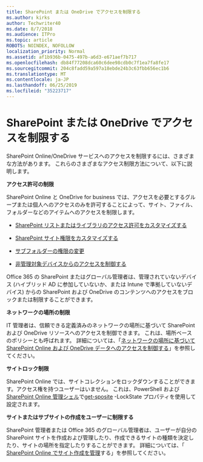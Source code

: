 ```yaml
---
title: SharePoint または OneDrive でアクセスを制限する
ms.author: kirks
author: Techwriter40
ms.date: 8/7/2018
ms.audience: ITPro
ms.topic: article
ROBOTS: NOINDEX, NOFOLLOW
localization_priority: Normal
ms.assetid: af1b936b-0475-497b-a6d3-e671aef7b717
ms.openlocfilehash: db84f77208dca60c6dee98cdb0c7f1ea7fa8fe17
ms.sourcegitcommit: 204c8fadd59a597a18ebde24b3c63fbb656ec1b6
ms.translationtype: MT
ms.contentlocale: ja-JP
ms.lasthandoff: 06/25/2019
ms.locfileid: "35223717"
---
```

# <a name="restrict-access-in-sharepoint-or-onedrive"></a>SharePoint または OneDrive でアクセスを制限する

SharePoint Online/OneDrive サービスへのアクセスを制限するには、さまざまな方法があります。 これらのさまざまなアクセス制限方法について、以下に説明します。 

**アクセス許可の制限**

SharePoint Online と OneDrive for business では、アクセスを必要とするグループまたは個人へのアクセスのみを許可することによって、サイト、ファイル、フォルダーなどのアイテムへのアクセスを制限します。

- [SharePoint リストまたはライブラリのアクセス許可をカスタマイズする](https://support.office.com/article/Customize-permissions-for-a-SharePoint-list-or-library-02d770f3-59eb-4910-a608-5f84cc297782)

- [SharePoint サイト権限をカスタマイズする](https://docs.microsoft.com/sharepoint/customize-sharepoint-site-permissions)

- [サブフォルダーの権限の変更](https://support.office.com/article/Change-the-permissions-on-a-subfolder-5427BD7C-F20A-4F75-8CF2-5359DD45A1A6)

- [非管理対象デバイスからのアクセスを制御する](https://docs.microsoft.com/sharepoint/control-access-from-unmanaged-devices)

Office 365 の SharePoint またはグローバル管理者は、管理されていないデバイス (ハイブリッド AD に参加していないか、または Intune で準拠していないデバイス) からの SharePoint および OneDrive のコンテンツへのアクセスをブロックまたは制限することができます。

**ネットワークの場所の制限**

IT 管理者は、信頼できる定義済みのネットワークの場所に基づいて SharePoint および OneDrive リソースへのアクセスを制御できます。 これは、場所ベースのポリシーとも呼ばれます。 詳細については、「[ネットワークの場所に基づいて SharePoint Online および OneDrive データへのアクセスを制御する](https://docs.microsoft.com/sharepoint/control-access-based-on-network-location)」を参照してください。

**サイトロック制限** 

SharePoint Online では、サイトコレクションをロックダウンすることができます。アクセス権を持つユーザーはいません。 これは、PowerShell および[SharePoint Online 管理シェル](https://docs.microsoft.com/powershell/sharepoint/sharepoint-online/connect-sharepoint-online?view=sharepoint-ps)で[get-sposite](https://docs.microsoft.com/powershell/module/sharepoint-online/set-sposite?view=sharepoint-ps) -LockState プロパティを使用して設定されます。

**サイトまたはサブサイトの作成をユーザーに制限する**

SharePoint 管理者または Office 365 のグローバル管理者は、ユーザーが自分の SharePoint サイトを作成および管理したり、作成できるサイトの種類を決定したり、サイトの場所を指定したりすることができます。 詳細については、「 [SharePoint Online でサイト作成を管理](https://docs.microsoft.com/sharepoint/manage-site-creation)する」を参照してください。

